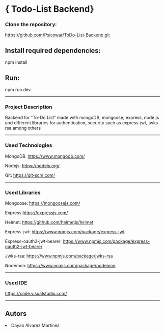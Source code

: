 # { Todo-List Backend}

### Clone the repository:

https://github.com/Psicowar/ToDo-List-Backend.git

## Install required dependencies:

npm install


## Run:
npm run dev


---

### Project Description

Backend for "To-Do List" made with mongoDB, mongoose, express, node.js and different libraries for authentication, security such as express-jwt, jwks-rsa among others

---
### Used Technologies
MongoDB:
https://www.mongodb.com/

Nodejs:
https://nodejs.org/

Git:
https://git-scm.com/


---
### Used Libraries

Mongoose:
https://mongoosejs.com/

Express
https://expressjs.com/

Helmet:
https://github.com/helmetjs/helmet

Express-jwt:
https://www.npmjs.com/package/express-jwt

Express-oauth2-jwt-bearer:
https://www.npmjs.com/package/express-oauth2-jwt-bearer

Jwks-rsa:
https://www.npmjs.com/package/jwks-rsa

Nodemon:
https://www.npmjs.com/package/nodemon


---

### Used IDE
https://code.visualstudio.com/

---
## Autors

<li>Dayan Álvarez Martínez</li>
    